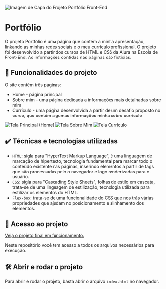 ![Imagem de Capa do Projeto Portfólio Front-End](https://github.com/josewellingtonn/portfolio-alura/assets/152819590/8a8d069a-6adb-4377-8b69-656bd1a90298)
  
# Portfólio

O projeto Portfólio é uma página que contém a minha apresentação, linkando as minhas redes sociais e o meu currículo profissional. O projeto foi desenvolvido a partir dos cursos de HTML e CSS da Alura na Escola de Front-End. As informações contidas nas páginas são fictícias.

## 🔨 Funcionalidades do projeto

O site contém três páginas:
* Home - página principal
* Sobre mim - uma página dedicada a informações mais detalhadas sobre mim
* Currículo - uma página desenvolvida a partir de um desafio proposto no curso, que contém algumas informações minha sobre currículo

![Tela Principal (Home)](https://github.com/josewellingtonn/portfolio-alura/assets/152819590/03b85e52-931e-441f-b77d-aee3d089943e)
![Tela Sobre Mim](https://github.com/josewellingtonn/portfolio-alura/assets/152819590/232d06ab-9ee0-4afe-8d59-31049278c2a4)
![Tela Currículo](https://github.com/josewellingtonn/portfolio-alura/assets/152819590/32e92b0b-9f0a-40a9-8366-375202d430b4)

## ✔️ Técnicas e tecnologias utilizadas

- `HTML`: sigla para "HyperText Markup Language", é uma linguagem de marcação de hipertexto, tecnologia fundamental para marcar todo o conteúdo existente nas páginas, inserindo elementos a partir de tags que são processadas pelo o navegador e logo renderizadas para o usuário.
- `CSS`: sigla para "Cascading Style Sheets", folhas de estilo em cascata, trata-se de uma linguagem de estilização, tecnologia utilizada para estilizar os elementos do HTML.
- `Flex-box`: trata-se de uma funcionalidade do CSS que nos trás várias propriedades que ajudam no posicionamento e alinhamento dos elementos.

## 📁 Acesso ao projeto

[Veja o projeto final em funcionamento.](https://portfolio-josewellington.vercel.app/)

Neste repositório você tem acesso a todos os arquivos necessários para execução.

## 🛠️ Abrir e rodar o projeto

Para abrir e rodar o projeto, basta abrir o arquivo `index.html` no navegador.
